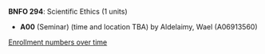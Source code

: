 **BNFO 294**: Scientific Ethics (1 units)

- **A00** (Seminar) (time and location TBA) by Aldelaimy, Wael (A06913560)

[Enrollment numbers over time](./BNFO294.tsv)
